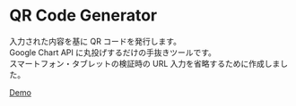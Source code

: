 QR Code Generator
===============

入力された内容を基に QR コードを発行します。  
Google Chart API に丸投げするだけの手抜きツールです。  
スマートフォン・タブレットの検証時の URL 入力を省略するために作成しました。  

[Demo](https://rano-raraku.net/qrcode-generator/)
